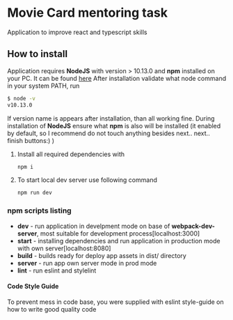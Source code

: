 # Movie Card mentoring task
Application to improve react and typescript skills

## How to install

Application requires **NodeJS** with version > 10.13.0 and **npm** installed on your PC. It can be found [here](https://nodejs.org/en/)
After installation validate what node command in your system PATH, run

```sh
$ node -v
v10.13.0
```

If version name is appears after installation, than all working fine. During installation of **NodeJS** ensure what **npm** is also will be installed (it enabled by default,
so I recommend do not touch anything besides next.. next.. finish buttons:) )

1. Install all required dependencies with

    ```sh
    npm i
    ```

2. To start local dev server use following command

    ```sh
    npm run dev
    ```

### npm scripts listing

* **dev** - run application in develpment mode on base of **webpack-dev-server**, most suitable for development process[localhost:3000]
* **start** - installing dependencies and run application in production mode with own server[localhost:8080]
* **build** - builds ready for deploy app assets in dist/ directory
* **server** - run app own server mode in prod mode
* **lint** - run eslint and stylelint

#### Code Style Guide

To prevent mess in code base, you were supplied with eslint style-guide on how to write good quality code
